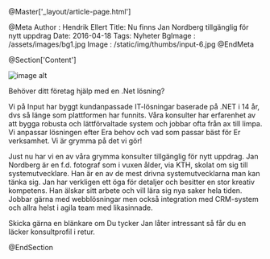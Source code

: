 @Master['_layout/article-page.html']

@Meta
Author : Hendrik Ellert
Title: Nu finns Jan Nordberg tillgänglig för nytt uppdrag
Date: 2016-04-18
Tags: Nyheter
BgImage : /assets/images/bg1.jpg
Image : /static/img/thumbs/input-6.jpg
@EndMeta

@Section['Content']

![image alt](/static/img/nyheter/NordbergJan.png)

Behöver ditt företag hjälp med en .Net lösning?

Vi på Input har byggt kundanpassade IT-lösningar baserade på .NET i 14 år, dvs så länge som plattformen har funnits. Våra konsulter har erfarenhet av att bygga robusta och lättförvaltade system och jobbar ofta från ax till limpa. Vi anpassar lösningen efter Era behov och vad som passar bäst för Er verksamhet. Vi är grymma på det vi gör!

Just nu har vi en av våra grymma konsulter tillgänglig för nytt uppdrag.
Jan Nordberg är en f.d. fotograf som i vuxen ålder, via KTH, skolat om sig till systemutvecklare. Han är en av de mest drivna systemutvecklarna man kan tänka sig. Jan har verkligen ett öga för detaljer och besitter en stor kreativ kompetens. Han älskar sitt arbete och vill lära sig nya saker hela tiden. Jobbar gärna med webblösningar men också integration med CRM-system och allra helst i agila team med likasinnade.

Skicka gärna en blänkare om Du tycker Jan låter intressant så får du en läcker konsultprofil i retur.

@EndSection
